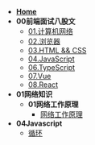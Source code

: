 - [**Home**](/README.md)
- **00前端面试八股文**
  - [01.计算机网络](00前端面试八股文\01.计算机网络.md)
  - [02.浏览器](00前端面试八股文\02.浏览器.md)
  - [03.HTML && CSS](00前端面试八股文\03.HTML%20&&%20CSS.md)
  - [04.JavaScript](00前端面试八股文\04.JavaScript.md)
  - [06.TypeScript](00前端面试八股文\06.TypeScript.md)
  - [07.Vue](00前端面试八股文\07.Vue.md)
  - [08.React](00前端面试八股文\08.React.md)
- **01网络知识**
  - **01网络工作原理**
    - [网络工作原理](01网络知识\01网络工作原理\网络工作原理.md)
- **04Javascript**
  - [循环](04Javascript\循环.md)
